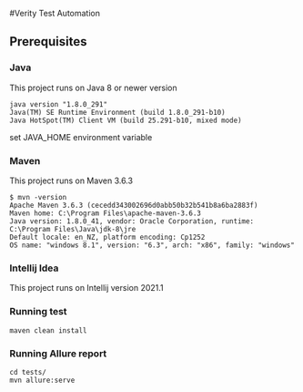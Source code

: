 #Verity Test Automation

## Prerequisites

### Java 
This project runs on Java 8 or newer version
````shell
java version "1.8.0_291"
Java(TM) SE Runtime Environment (build 1.8.0_291-b10)
Java HotSpot(TM) Client VM (build 25.291-b10, mixed mode)
````
set JAVA_HOME environment variable

### Maven
This project runs on Maven 3.6.3
````shell
$ mvn -version
Apache Maven 3.6.3 (cecedd343002696d0abb50b32b541b8a6ba2883f)
Maven home: C:\Program Files\apache-maven-3.6.3
Java version: 1.8.0_41, vendor: Oracle Corporation, runtime: C:\Program Files\Java\jdk-8\jre
Default locale: en_NZ, platform encoding: Cp1252
OS name: "windows 8.1", version: "6.3", arch: "x86", family: "windows"
````

### Intellij Idea
This project runs on Intellij version 2021.1

### Running test
````shell
maven clean install
````
### Running Allure report
```shell
cd tests/
mvn allure:serve
```
